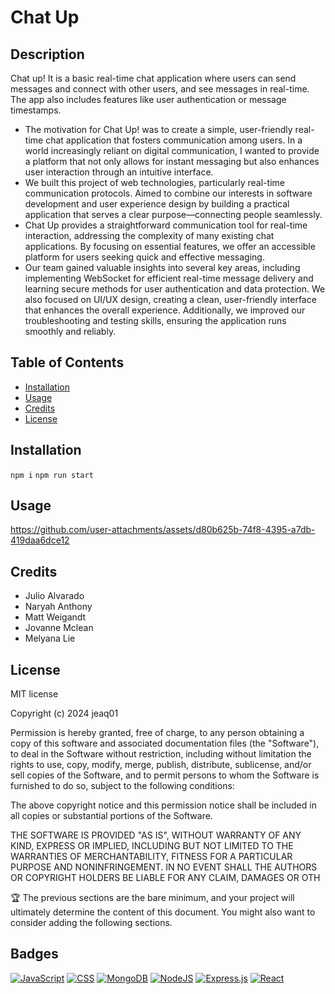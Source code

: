 # Chat Up

## Description
 Chat up! It is a basic real-time chat application where users can send messages and connect with other users, and see messages in real-time.  The app also includes features like user authentication or message timestamps. 

- The motivation for Chat Up! was to create a simple, user-friendly real-time chat application that fosters communication among users.  In a world increasingly reliant on digital communication, I wanted to provide a platform that not only allows for instant messaging but also enhances user interaction through an intuitive interface.
- We built this project of web technologies, particularly real-time communication protocols. Aimed to combine our interests in software development and user experience design by building a practical application that serves a clear purpose—connecting people seamlessly. 
- Chat Up provides a straightforward communication tool for real-time interaction, addressing the complexity of many existing chat applications. By focusing on essential features, we offer an accessible platform for users seeking quick and effective messaging.
- Our team gained valuable insights into several key areas, including implementing WebSocket for efficient real-time message delivery and learning secure methods for user authentication and data protection. We also focused on UI/UX design, creating a clean, user-friendly interface that enhances the overall experience. Additionally, we improved our troubleshooting and testing skills, ensuring the application runs smoothly and reliably.

## Table of Contents 

- [Installation](#installation)
- [Usage](#usage)
- [Credits](#credits)
- [License](#license)

## Installation

`npm i`
`npm run start`

## Usage



https://github.com/user-attachments/assets/d80b625b-74f8-4395-a7db-419daa6dce12


## Credits

- Julio Alvarado
- Naryah Anthony
- Matt Weigandt
- Jovanne Mclean
- Melyana Lie

## License

MIT license

Copyright (c) 2024 jeaq01

Permission is hereby granted, free of charge, to any person obtaining a copy of this software and associated documentation files (the "Software"), to deal in the Software without restriction, including without limitation the rights to use, copy, modify, merge, publish, distribute, sublicense, and/or sell copies of the Software, and to permit persons to whom the Software is furnished to do so, subject to the following conditions:

The above copyright notice and this permission notice shall be included in all copies or substantial portions of the Software.

THE SOFTWARE IS PROVIDED "AS IS", WITHOUT WARRANTY OF ANY KIND, EXPRESS OR IMPLIED, INCLUDING BUT NOT LIMITED TO THE WARRANTIES OF MERCHANTABILITY, FITNESS FOR A PARTICULAR PURPOSE AND NONINFRINGEMENT. IN NO EVENT SHALL THE AUTHORS OR COPYRIGHT HOLDERS BE LIABLE FOR ANY CLAIM, DAMAGES OR OTH

🏆 The previous sections are the bare minimum, and your project will ultimately determine the content of this document. You might also want to consider adding the following sections.

## Badges

[![JavaScript](https://img.shields.io/badge/JavaScript-F7DF1E?logo=javascript&logoColor=000)](#)
[![CSS](https://img.shields.io/badge/CSS-1572B6?logo=css3&logoColor=fff)](#)
[![MongoDB](https://img.shields.io/badge/MongoDB-%234ea94b.svg?logo=mongodb&logoColor=white)](#)
[![NodeJS](https://img.shields.io/badge/Node.js-6DA55F?logo=node.js&logoColor=white)](#)
[![Express.js](https://img.shields.io/badge/Express.js-%23404d59.svg?logo=express&logoColor=%2361DAFB)](#)
[![React](https://img.shields.io/badge/React-%2320232a.svg?logo=react&logoColor=%2361DAFB)](#)



